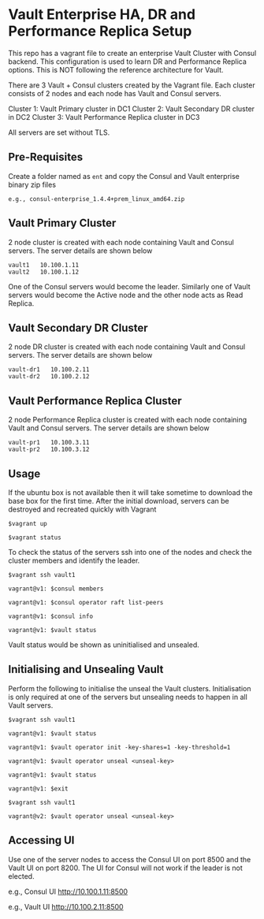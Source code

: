 # Vault Enterprise HA, DR and Performance Replica Setup
This repo has a vagrant file to create an enterprise Vault Cluster with Consul backend.  This configuration is used to learn DR and Performance Replica options.  This is NOT following the reference architecture for Vault.

There are 3 Vault + Consul clusters created by the Vagrant file.  Each cluster consists of 2 nodes and each node has Vault and Consul servers.

Cluster 1: Vault Primary cluster in DC1
Cluster 2: Vault Secondary DR cluster in DC2
Cluster 3: Vault Performance Replica cluster in DC3

All servers are set without TLS.

## Pre-Requisites
Create a folder named as ```ent``` and copy the Consul and Vault enterprise binary zip files

```e.g., consul-enterprise_1.4.4+prem_linux_amd64.zip```

## Vault Primary Cluster
2 node cluster is created with each node containing Vault and Consul servers. The server details are shown below

```
vault1   10.100.1.11
vault2   10.100.1.12
```

One of the Consul servers would become the leader.  Similarly one of Vault servers would become the Active node and the other node acts as Read Replica.

## Vault Secondary DR Cluster
2 node DR cluster is created with each node containing Vault and Consul servers. The server details are shown below

```
vault-dr1   10.100.2.11
vault-dr2   10.100.2.12
```

## Vault Performance Replica Cluster
2 node Performance Replica cluster is created with each node containing Vault and Consul servers. The server details are shown below

```
vault-pr1   10.100.3.11
vault-pr2   10.100.3.12
```

## Usage
If the ubuntu box is not available then it will take sometime to download the base box for the first time.  After the initial download, servers can be destroyed and recreated quickly with Vagrant

```
$vagrant up

$vagrant status

```

To check the status of the servers ssh into one of the nodes and check the cluster members and identify the leader.

```
$vagrant ssh vault1

vagrant@v1: $consul members

vagrant@v1: $consul operator raft list-peers 

vagrant@v1: $consul info

vagrant@v1: $vault status

```

Vault status would be shown as uninitialised and unsealed.

## Initialising and Unsealing Vault

Perform the following to initialise the unseal the Vault clusters.  Initialisation is only required at one of the servers but unsealing needs to happen in all Vault servers.

```
$vagrant ssh vault1

vagrant@v1: $vault status

vagrant@v1: $vault operator init -key-shares=1 -key-threshold=1

vagrant@v1: $vault operator unseal <unseal-key>

vagrant@v1: $vault status

vagrant@v1: $exit

$vagrant ssh vault1

vagrant@v2: $vault operator unseal <unseal-key>

```

## Accessing UI

Use one of the server nodes to access the Consul UI on port 8500 and the Vault UI on port 8200.  The UI for Consul will not work if the leader is not elected.

e.g., Consul UI http://10.100.1.11:8500 

e.g., Vault UI http://10.100.2.11:8500 


